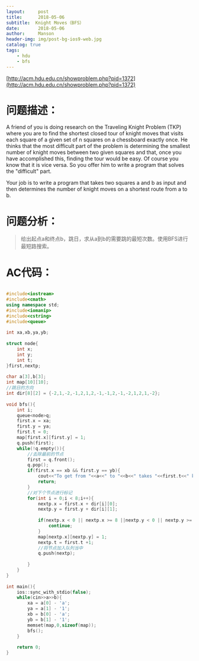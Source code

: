 ```yaml
---
layout:     post
title:      2018-05-06
subtitle:  Knight Moves（BFS）
date:       2018-05-06
author:     Manson
header-img: img/post-bg-ios9-web.jpg
catalog: true
tags:
    - hdu
    - bfs
---
```

[http://acm.hdu.edu.cn/showproblem.php?pid=1372](http://acm.hdu.edu.cn/showproblem.php?pid=1372)
# 问题描述：
A friend of you is doing research on the Traveling Knight Problem (TKP) where you are to find the shortest closed tour of knight moves that visits each square of a given set of n squares on a chessboard exactly once. He thinks that the most difficult part of the problem is determining the smallest number of knight moves between two given squares and that, once you have accomplished this, finding the tour would be easy.
Of course you know that it is vice versa. So you offer him to write a program that solves the "difficult" part. 

Your job is to write a program that takes two squares a and b as input and then determines the number of knight moves on a shortest route from a to b. 

# 问题分析：
>给出起点a和终点b，跳日，求从a到b的需要跳的最短次数。使用BFS进行最短路搜索。

# AC代码：

```c++

#include<iostream>
#include<cmath>
using namespace std;
#include<iomanip>
#include<cstring>
#include<queue>
 
int xa,xb,ya,yb;
 
struct node{
	int x;
	int y;
	int t;
}first,nextp;
 
char a[3],b[3];
int map[10][10];
//跳日的方向 
int dir[8][2] = {-2,1,-2,-1,2,1,2,-1,-1,2,-1,-2,1,2,1,-2};
 
void bfs(){
	int i;
	queue<node>q;
	first.x = xa;
	first.y = ya;
	first.t = 0;
	map[first.x][first.y] = 1;
	q.push(first);
	while(!q.empty()){
		//去除最前的节点 
		first = q.front();
		q.pop();
		if(first.x == xb && first.y == yb){
			cout<<"To get from "<<a<<" to "<<b<<" takes "<<first.t<<" knight moves."<<endl;
			return;
		}
		//对下个节点进行标记 
		for(int i = 0;i < 8;i++){
			nextp.x = first.x + dir[i][0];
			nextp.y = first.y + dir[i][1];
			
			if(nextp.x < 0 || nextp.x >= 8 ||nextp.y < 0 || nextp.y >= 8 || map[nextp.x][nextp.y] == 1){
				continue;
			}
			map[nextp.x][nextp.y] = 1;
			nextp.t = first.t +1;
			//将节点加入队列当中 
			q.push(nextp);
			
		}
	}
}
 
int main(){
	ios::sync_with_stdio(false);
	while(cin>>a>>b){
		xa = a[0] - 'a';
		ya = a[1] - '1';
		xb = b[0] - 'a';
		yb = b[1] - '1';
		memset(map,0,sizeof(map));
		bfs(); 
	}
	
	return 0;
}



```
	
